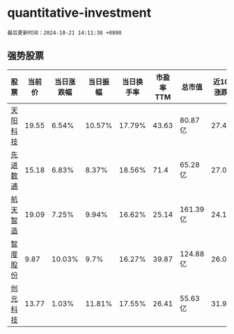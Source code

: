 # quantitative-investment

`最后更新时间：2024-10-21 14:11:38 +0800`

## 强势股票

|股票|当前价|当日涨跌幅|当日振幅|当日换手率|市盈率TTM|总市值|近10日涨跌幅|
|----|----|----|----|----|----|----|----|
|[天阳科技](https://xueqiu.com/S/SZ300872)|19.55|6.54%|10.57%|17.79%|43.63|80.87亿|27.44%|
|[先进数通](https://xueqiu.com/S/SZ300541)|15.18|6.83%|8.37%|18.56%|71.4|65.28亿|27.03%|
|[航天智造](https://xueqiu.com/S/SZ300446)|19.09|7.25%|9.94%|16.62%|25.14|161.39亿|24.12%|
|[智度股份](https://xueqiu.com/S/SZ000676)|9.87|10.03%|9.7%|16.27%|39.87|124.88亿|26.05%|
|[创元科技](https://xueqiu.com/S/SZ000551)|13.77|1.03%|11.81%|17.55%|26.41|55.63亿|31.9%|
